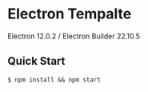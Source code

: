 # Electron Tempalte

Electron 12.0.2 / Electron Builder 22.10.5

## Quick Start

```code
$ npm install && npm start
```

